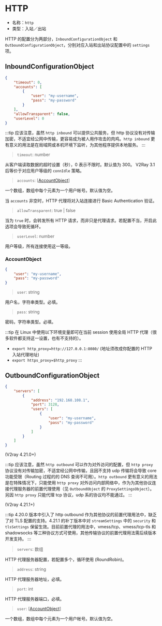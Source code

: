 # HTTP

* 名称：`http`
* 类型：入站／出站

HTTP 的配置分为两部分，`InboundConfigurationObject` 和 `OutboundConfigurationObject`，分别对应入站和出站协议配置中的 `settings` 项。

## InboundConfigurationObject

```json
{
    "timeout": 0,
    "accounts": [
        {
            "user": "my-username",
            "pass": "my-password"
        }
    ],
    "allowTransparent": false,
    "userLevel": 0
}
```

:::tip
应该注意，虽然 `http inbound` 可以提供公共服务，但 http 协议没有对传输加密，不适宜经公网中传输，更容易成为被人用作攻击的肉鸡。`http inbound` 更有意义的用法是在局域网或本机环境下监听，为其他程序提供本地服务。
:::

> `timeout`: number

从客户端读取数据的超时设置（秒），0 表示不限时。默认值为 300。 V2Ray 3.1 后等价于对应用户等级的 `connIdle` 策略。

> `accounts`: \[[AccountObject](#accountobject)\]

一个数组，数组中每个元素为一个用户帐号。默认值为空。

当 `accounts` 非空时，HTTP 代理将对入站连接进行 Basic Authentication 验证。

> `allowTransparent`: true | false

当为 `true` 时，会转发所有 HTTP 请求，而非只是代理请求。若配置不当，开启此选项会导致死循环。

> `userLevel`: number

用户等级，所有连接使用这一等级。

### AccountObject

```json
{
    "user": "my-username",
    "pass": "my-password"
}
```

> `user`: string

用户名，字符串类型。必填。

> `pass`: string

密码，字符串类型。必填。

:::tip
在 Linux 中使用以下环境变量即可在当前 session 使用全局 HTTP 代理（很多软件都支持这一设置，也有不支持的）。

* `export http_proxy=http://127.0.0.1:8080/` (地址须改成你配置的 HTTP 入站代理地址)
* `export https_proxy=$http_proxy`
:::

## OutboundConfigurationObject

```json
{
    "servers": [
        {
            "address": "192.168.108.1",
            "port": 3128,
            "users": [
                {
                    "user": "my-username",
                    "pass": "my-password"
                }
            ]
        }
    ]
}
```

(V2ray 4.21.0+)

:::tip
应该注意，虽然 `http outbound` 可以作为对外访问的配置，但 `http proxy` 协议没有对传输加密，不适宜经公网中传输，且因不支持 udp 传输将会导致 core 功能受限（Routing 过程的的 DNS 查询不可用）。`http outbound` 更有意义的用法是在特殊情况下，只能使用 `http proxy` 对外访问内部网络中，作为为其他协议连接代理服务器的前置代理使用（见 `OutboundObject` 的 `ProxySettingsObject`）。另因 `http proxy` 只能代理 tcp 协议，udp 系的协议均不能通过。
:::

(V2ray 4.21.1+)

:::tip
4.20.0 版本中引入了 http outbound 作为其他协议的前置代理用法中，缺乏了对 TLS 配置的支持。4.21.1 的补丁版本中对 `streamSettings` 中的 `security` 和 `tlsSettings` 保留生效。目前前置代理的用法中，vmess/tcp、vmess/tcp-tls 和 shadowsocks 等三种协议方式可使用，其他传输协议的前置代理用法需后续版本开发支持。
:::

> `servers`: 数组

HTTP 代理服务器配置，若配置多个，循环使用 (RoundRobin)。

> `address`: string

HTTP 代理服务器地址，必填。

> `port`: int

HTTP 代理服务器端口，必填。

> `user`: \[[AccountObject](#accountobject)\]

一个数组，数组中每个元素为一个用户帐号。默认值为空。
